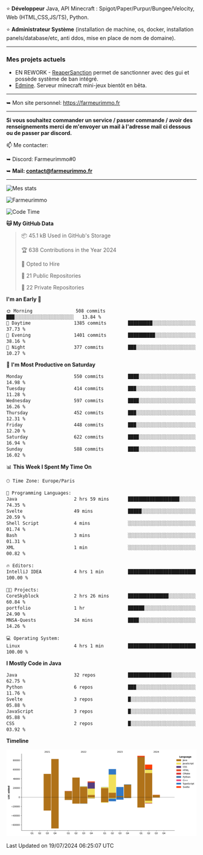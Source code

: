 ⭐ **Développeur** Java, API Minecraft : Spigot/Paper/Purpur/Bungee/Velocity, Web (HTML,CSS,JS/TS), Python.

⭐ **Administrateur Système** (installation de machine, os, docker, installation panels/database/etc, anti ddos, mise en place de nom de domaine).

---

### Mes projets actuels
- EN REWORK - [ReaperSanction](https://www.spigotmc.org/resources/reapersanction.89580/) permet de sanctionner avec des gui et possède système de ban intégré.
- [Edmine](https://edmine.net). Serveur minecraft mini-jeux bientôt en bêta.

---

➥ Mon site personnel: https://farmeurimmo.fr

---

**Si vous souhaitez commander un service / passer commande / avoir des renseignements merci de m'envoyer un mail à l'adresse mail ci dessous ou de passer par discord.**

📫 Me contacter:
 
   ➥ Discord: Farmeurimmo#0
   
   ➥ **Mail: contact@farmeurimmo.fr**

---

![Mes stats](https://github-readme-stats.farmeurimmo.fr/api?username=Farmeurimmo&count_private=true&show_icons=true&theme=radical)

<img src="https://komarev.com/ghpvc/?username=Farmeurimmo" alt="Farmeurimmo" />

<!--START_SECTION:waka-->
![Code Time](http://img.shields.io/badge/Code%20Time-1%2C426%20hrs%2020%20mins-blue)

**🐱 My GitHub Data** 

> 📦 45.1 kB Used in GitHub's Storage 
 > 
> 🏆 638 Contributions in the Year 2024
 > 
> 💼 Opted to Hire
 > 
> 📜 21 Public Repositories 
 > 
> 🔑 22 Private Repositories 
 > 
**I'm an Early 🐤** 

```text
🌞 Morning                508 commits         ███░░░░░░░░░░░░░░░░░░░░░░   13.84 % 
🌆 Daytime                1385 commits        █████████░░░░░░░░░░░░░░░░   37.73 % 
🌃 Evening                1401 commits        ██████████░░░░░░░░░░░░░░░   38.16 % 
🌙 Night                  377 commits         ███░░░░░░░░░░░░░░░░░░░░░░   10.27 % 
```
📅 **I'm Most Productive on Saturday** 

```text
Monday                   550 commits         ████░░░░░░░░░░░░░░░░░░░░░   14.98 % 
Tuesday                  414 commits         ███░░░░░░░░░░░░░░░░░░░░░░   11.28 % 
Wednesday                597 commits         ████░░░░░░░░░░░░░░░░░░░░░   16.26 % 
Thursday                 452 commits         ███░░░░░░░░░░░░░░░░░░░░░░   12.31 % 
Friday                   448 commits         ███░░░░░░░░░░░░░░░░░░░░░░   12.20 % 
Saturday                 622 commits         ████░░░░░░░░░░░░░░░░░░░░░   16.94 % 
Sunday                   588 commits         ████░░░░░░░░░░░░░░░░░░░░░   16.02 % 
```


📊 **This Week I Spent My Time On** 

```text
🕑︎ Time Zone: Europe/Paris

💬 Programming Languages: 
Java                     2 hrs 59 mins       ███████████████████░░░░░░   74.35 % 
Svelte                   49 mins             █████░░░░░░░░░░░░░░░░░░░░   20.59 % 
Shell Script             4 mins              ░░░░░░░░░░░░░░░░░░░░░░░░░   01.74 % 
Bash                     3 mins              ░░░░░░░░░░░░░░░░░░░░░░░░░   01.31 % 
XML                      1 min               ░░░░░░░░░░░░░░░░░░░░░░░░░   00.82 % 

🔥 Editors: 
IntelliJ IDEA            4 hrs 1 min         █████████████████████████   100.00 % 

🐱‍💻 Projects: 
CoreSkyblock             2 hrs 26 mins       ███████████████░░░░░░░░░░   60.84 % 
portfolio                1 hr                ██████░░░░░░░░░░░░░░░░░░░   24.90 % 
MNSA-Quests              34 mins             ████░░░░░░░░░░░░░░░░░░░░░   14.26 % 

💻 Operating System: 
Linux                    4 hrs 1 min         █████████████████████████   100.00 % 
```

**I Mostly Code in Java** 

```text
Java                     32 repos            ████████████████░░░░░░░░░   62.75 % 
Python                   6 repos             ███░░░░░░░░░░░░░░░░░░░░░░   11.76 % 
Svelte                   3 repos             █░░░░░░░░░░░░░░░░░░░░░░░░   05.88 % 
JavaScript               3 repos             █░░░░░░░░░░░░░░░░░░░░░░░░   05.88 % 
CSS                      2 repos             █░░░░░░░░░░░░░░░░░░░░░░░░   03.92 % 
```



**Timeline**

![Lines of Code chart](https://raw.githubusercontent.com/Farmeurimmo/Farmeurimmo/main/assets/bar_graph.png)


 Last Updated on 19/07/2024 06:25:07 UTC
<!--END_SECTION:waka-->
